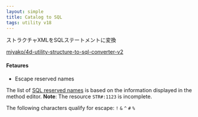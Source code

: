 ```yaml
---
layout: simple
title: Catalog to SQL
tags: utility v18
---
```


ストラクチャXMLをSQLステートメントに変換

<!--more-->

[miyako/4d-utility-structure-to-sql-converter-v2](https://github.com/miyako/4d-utility-structure-to-sql-converter-v2/)

#### Fetaures

* Escape reserved names

The list of [SQL reserved names]() is based on the information displayed in the method editor. 
**Note**: The resource ``STR#:1123`` is incomplete.

The following characters qualify for escape: ``!`` ``&`` ``^`` ``#`` ``%``

